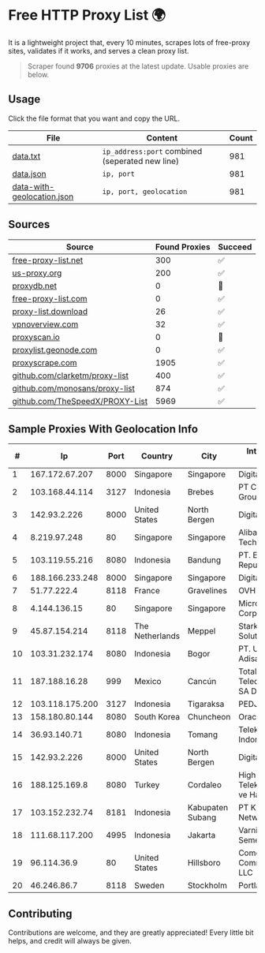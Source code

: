 
# Free HTTP Proxy List 🌍

It is a lightweight project that, every 10 minutes, scrapes lots of free-proxy sites, validates if it works, and serves a clean proxy list.


> Scraper found **9706** proxies at the latest update. Usable proxies are below.

## Usage

Click the file format that you want and copy the URL.


|File|Content|Count|
|----|-------|-----|
|[data.txt](https://raw.githubusercontent.com/themiralay/Proxy-List-World/master/data.txt)|`ip_address:port` combined (seperated new line)|981|
|[data.json](https://raw.githubusercontent.com/themiralay/Proxy-List-World/master/data.json)|`ip, port`|981|
|[data-with-geolocation.json](https://raw.githubusercontent.com/themiralay/Proxy-List-World/master/data-with-geolocation.json)|`ip, port, geolocation`|981|

## Sources

|Source|Found Proxies|Succeed|
|------|-------------|-------|
|[free-proxy-list.net](https://free-proxy-list.net)|300|✅|
|[us-proxy.org](https://www.us-proxy.org)|200|✅|
|[proxydb.net](http://proxydb.net)|0|🚫|
|[free-proxy-list.com](https://free-proxy-list.com/?page=&port=&type%5B%5D=http&type%5B%5D=https&up_time=0&search=Search)|0|✅|
|[proxy-list.download](https://www.proxy-list.download/HTTP)|26|✅|
|[vpnoverview.com](https://vpnoverview.com/privacy/anonymous-browsing/free-proxy-servers)|32|✅|
|[proxyscan.io](https://www.proxyscan.io)|0|🚫|
|[proxylist.geonode.com](https://proxylist.geonode.com/api/proxy-list?limit=300&page=1&sort_by=lastChecked&sort_type=desc&protocols=http,https)|0|✅|
|[proxyscrape.com](https://api.proxyscrape.com/v2/?request=displayproxies&protocol=http&timeout=10000&country=all&ssl=all&anonymity=all)|1905|✅|
|[github.com/clarketm/proxy-list](https://raw.githubusercontent.com/clarketm/proxy-list/master/proxy-list-raw.txt)|400|✅|
|[github.com/monosans/proxy-list](https://raw.githubusercontent.com/monosans/proxy-list/main/proxies/http.txt)|874|✅|
|[github.com/TheSpeedX/PROXY-List](https://raw.githubusercontent.com/TheSpeedX/PROXY-List/master/http.txt)|5969|✅|


## Sample Proxies With Geolocation Info

|#|Ip|Port|Country|City|Internet Service Provider|
|-|--|----|-------|----|-------------------------|
|1|167.172.67.207|8000|Singapore|Singapore|DigitalOcean, LLC|
|2|103.168.44.114|3127|Indonesia|Brebes|PT CYB Media Group|
|3|142.93.2.226|8000|United States|North Bergen|DigitalOcean, LLC|
|4|8.219.97.248|80|Singapore|Singapore|Alibaba (US) Technology Co., Ltd.|
|5|103.119.55.216|8080|Indonesia|Bandung|PT. Eka Mas Republik|
|6|188.166.233.248|8000|Singapore|Singapore|DigitalOcean, LLC|
|7|51.77.222.4|8118|France|Gravelines|OVH SAS|
|8|4.144.136.15|80|Singapore|Singapore|Microsoft Corporation|
|9|45.87.154.214|8118|The Netherlands|Meppel|Stark Industries Solutions LTD|
|10|103.31.232.174|8080|Indonesia|Bogor|PT. Usaha Adisanggoro|
|11|187.188.16.28|999|Mexico|Cancún|Total Play Telecomunicaciones SA De CV|
|12|103.118.175.200|3127|Indonesia|Tigaraksa|PEDJOEANGDIGITAL|
|13|158.180.80.144|8080|South Korea|Chuncheon|Oracle Corporation|
|14|36.93.140.71|8080|Indonesia|Tomang|Telekomunikasi Indonesia|
|15|142.93.2.226|8000|United States|North Bergen|DigitalOcean, LLC|
|16|188.125.169.8|8080|Turkey|Cordaleo|High Speed Telekomunikasyon ve Hab. Hiz. Ltd. Sti.|
|17|103.152.232.74|8181|Indonesia|Kabupaten Subang|PT Kingpolah Network Solutions|
|18|111.68.117.200|4995|Indonesia|Jakarta|Varnion Technology Semesta, PT|
|19|96.114.36.9|80|United States|Hillsboro|Comcast Cable Communications, LLC|
|20|46.246.86.7|8118|Sweden|Stockholm|Portlane Network|



## Contributing

Contributions are welcome, and they are greatly appreciated! Every
little bit helps, and credit will always be given.

